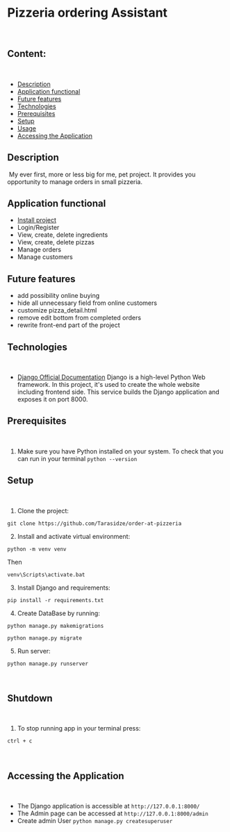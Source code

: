 # Pizzeria ordering Assistant
​
## Content:
​
- [Description](#description)
- [Application functional](#functional)
- [Future features](#functional)
- [Technologies](#technologies)
- [Prerequisites](#prerequisites)
- [Setup](#setup)
- [Usage](#usage)
- [Accessing the Application](#accessing-the-application)
​
## Description
​
My ever first, more or less big for me, pet project. It provides you opportunity to manage orders in small pizzeria.
​
## Application functional
* [Install project](#setup)
* Login/Register
* View, create, delete ingredients
* View, create, delete pizzas
* Manage orders
* Manage customers
​
## Future features
* add possibility online buying
* hide all unnecessary field from online customers
* customize pizza_detail.html
* remove edit bottom from completed orders
* rewrite front-end part of the project
​
## Technologies
​
- [Django Official Documentation](https://docs.djangoproject.com/)
Django is a high-level Python Web framework. In this project, it's used to create the whole website including frontend side. This service builds the Django application and exposes it on port 8000.
​
​
## Prerequisites
​
1. Make sure you have Python installed on your system. To check that you can run in your terminal ```python --version```
​
## Setup
​
1. Clone the project:
```
git clone https://github.com/Tarasidze/order-at-pizzeria
```
2. Install and activate virtual environment:
```
python -m venv venv
```
Then
```
venv\Scripts\activate.bat
```
3. Install Django and requirements:
```
pip install -r requirements.txt
```
4. Create DataBase by running:
```
python manage.py makemigrations
```
```
python manage.py migrate
```
5. Run server:
```
python manage.py runserver
```
​
## Shutdown
​
1. To stop running app in your terminal press:
```
ctrl + c
```
​
## Accessing the Application
​
* The Django application is accessible at `http://127.0.0.1:8000/`
* The Admin page can be accessed at `http://127.0.0.1:8000/admin`
* Create admin User ```python manage.py createsuperuser```
